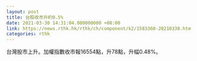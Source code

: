 ```yaml
---
layout: post
title: 台股收市升約0.5%
date: 2021-03-30 14:31:04.000000000 +08:00
link: https://news.rthk.hk/rthk/ch/component/k2/1583360-20210330.htm
categories: rthk
---
```


台灣股市上升。加權指數收市報16554點，升78點，升幅0.48%。
